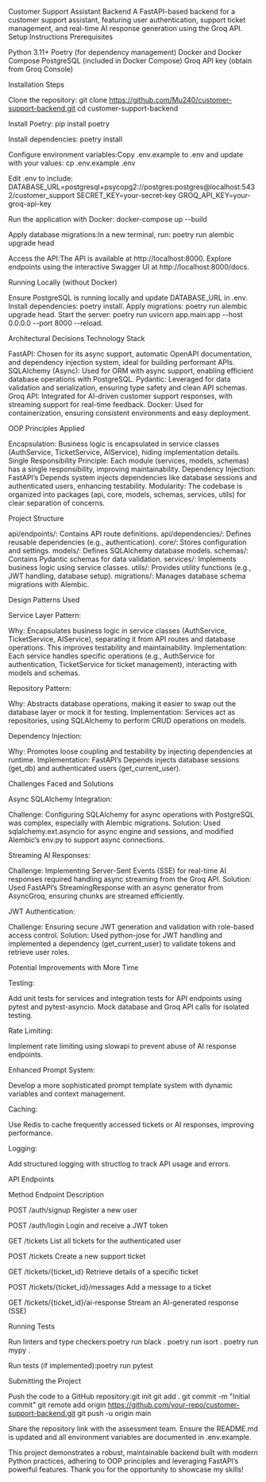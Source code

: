 Customer Support Assistant Backend
A FastAPI-based backend for a customer support assistant, featuring user authentication, support ticket management, and real-time AI response generation using the Groq API.
Setup Instructions
Prerequisites

Python 3.11+
Poetry (for dependency management)
Docker and Docker Compose
PostgreSQL (included in Docker Compose)
Groq API key (obtain from Groq Console)

Installation Steps

Clone the repository:
git clone https://github.com/Mu240/customer-support-backend.git
cd customer-support-backend


Install Poetry:
pip install poetry


Install dependencies:
poetry install


Configure environment variables:Copy .env.example to .env and update with your values:
cp .env.example .env

Edit .env to include:
DATABASE_URL=postgresql+psycopg2://postgres:postgres@localhost:5432/customer_support
SECRET_KEY=your-secret-key
GROQ_API_KEY=your-groq-api-key


Run the application with Docker:
docker-compose up --build


Apply database migrations:In a new terminal, run:
poetry run alembic upgrade head


Access the API:The API is available at http://localhost:8000. Explore endpoints using the interactive Swagger UI at http://localhost:8000/docs.


Running Locally (without Docker)

Ensure PostgreSQL is running locally and update DATABASE_URL in .env.
Install dependencies: poetry install.
Apply migrations: poetry run alembic upgrade head.
Start the server: poetry run uvicorn app.main:app --host 0.0.0.0 --port 8000 --reload.

Architectural Decisions
Technology Stack

FastAPI: Chosen for its async support, automatic OpenAPI documentation, and dependency injection system, ideal for building performant APIs.
SQLAlchemy (Async): Used for ORM with async support, enabling efficient database operations with PostgreSQL.
Pydantic: Leveraged for data validation and serialization, ensuring type safety and clean API schemas.
Groq API: Integrated for AI-driven customer support responses, with streaming support for real-time feedback.
Docker: Used for containerization, ensuring consistent environments and easy deployment.

OOP Principles Applied

Encapsulation: Business logic is encapsulated in service classes (AuthService, TicketService, AIService), hiding implementation details.
Single Responsibility Principle: Each module (services, models, schemas) has a single responsibility, improving maintainability.
Dependency Injection: FastAPI’s Depends system injects dependencies like database sessions and authenticated users, enhancing testability.
Modularity: The codebase is organized into packages (api, core, models, schemas, services, utils) for clear separation of concerns.

Project Structure

api/endpoints/: Contains API route definitions.
api/dependencies/: Defines reusable dependencies (e.g., authentication).
core/: Stores configuration and settings.
models/: Defines SQLAlchemy database models.
schemas/: Contains Pydantic schemas for data validation.
services/: Implements business logic using service classes.
utils/: Provides utility functions (e.g., JWT handling, database setup).
migrations/: Manages database schema migrations with Alembic.

Design Patterns Used

Service Layer Pattern:

Why: Encapsulates business logic in service classes (AuthService, TicketService, AIService), separating it from API routes and database operations. This improves testability and maintainability.
Implementation: Each service handles specific operations (e.g., AuthService for authentication, TicketService for ticket management), interacting with models and schemas.


Repository Pattern:

Why: Abstracts database operations, making it easier to swap out the database layer or mock it for testing.
Implementation: Services act as repositories, using SQLAlchemy to perform CRUD operations on models.


Dependency Injection:

Why: Promotes loose coupling and testability by injecting dependencies at runtime.
Implementation: FastAPI’s Depends injects database sessions (get_db) and authenticated users (get_current_user).



Challenges Faced and Solutions

Async SQLAlchemy Integration:

Challenge: Configuring SQLAlchemy for async operations with PostgreSQL was complex, especially with Alembic migrations.
Solution: Used sqlalchemy.ext.asyncio for async engine and sessions, and modified Alembic’s env.py to support async connections.


Streaming AI Responses:

Challenge: Implementing Server-Sent Events (SSE) for real-time AI responses required handling async streaming from the Groq API.
Solution: Used FastAPI’s StreamingResponse with an async generator from AsyncGroq, ensuring chunks are streamed efficiently.


JWT Authentication:

Challenge: Ensuring secure JWT generation and validation with role-based access control.
Solution: Used python-jose for JWT handling and implemented a dependency (get_current_user) to validate tokens and retrieve user roles.



Potential Improvements with More Time

Testing:

Add unit tests for services and integration tests for API endpoints using pytest and pytest-asyncio.
Mock database and Groq API calls for isolated testing.


Rate Limiting:

Implement rate limiting using slowapi to prevent abuse of AI response endpoints.


Enhanced Prompt System:

Develop a more sophisticated prompt template system with dynamic variables and context management.


Caching:

Use Redis to cache frequently accessed tickets or AI responses, improving performance.


Logging:

Add structured logging with structlog to track API usage and errors.



API Endpoints



Method
Endpoint
Description



POST
/auth/signup
Register a new user


POST
/auth/login
Login and receive a JWT token


GET
/tickets
List all tickets for the authenticated user


POST
/tickets
Create a new support ticket


GET
/tickets/{ticket_id}
Retrieve details of a specific ticket


POST
/tickets/{ticket_id}/messages
Add a message to a ticket


GET
/tickets/{ticket_id}/ai-response
Stream an AI-generated response (SSE)


Running Tests

Run linters and type checkers:poetry run black .
poetry run isort .
poetry run mypy .


Run tests (if implemented):poetry run pytest



Submitting the Project

Push the code to a GitHub repository:git init
git add .
git commit -m "Initial commit"
git remote add origin https://github.com/your-repo/customer-support-backend.git
git push -u origin main


Share the repository link with the assessment team.
Ensure the README.md is updated and all environment variables are documented in .env.example.


This project demonstrates a robust, maintainable backend built with modern Python practices, adhering to OOP principles and leveraging FastAPI’s powerful features. Thank you for the opportunity to showcase my skills!
